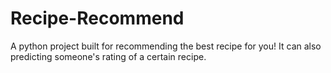 # Recipe-Recommend
A python project built for recommending the best recipe for you!
It can also predicting someone's rating of a certain recipe.

